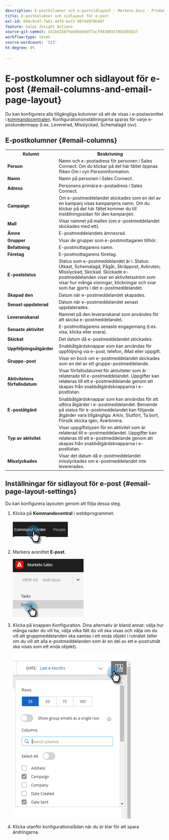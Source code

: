 ```yaml
---
description: E-postkolumner och e-postsidlayout - Marketo Docs - Produktdokumentation
title: E-postkolumner och sidlayout för e-post
exl-id: 004c9cdf-7ab1-4476-ba72-9074d978b887
feature: Sales Insight Actions
source-git-commit: 431bd258f9a68bbb9df7acf043085578d3d91b1f
workflow-type: tm+mt
source-wordcount: '513'
ht-degree: 0%

---
```


# E-postkolumner och sidlayout för e-post {#email-columns-and-email-page-layout}

Du kan konfigurera alla tillgängliga kolumner så att de visas i e-postavsnittet i [kommandocentralen](/help/marketo/product-docs/marketo-sales-insight/actions/email/command-center/command-center-overview.md). Konfigurationsinställningarna sparas för varje e-postundermapp (t.ex. Levererad, Misslyckad, Schemalagd osv).

## E-postkolumner {#email-columns}

<table> 
 <colgroup> 
  <col> 
  <col> 
 </colgroup> 
 <tbody> 
  <tr> 
   <th>Kolumn</th> 
   <th>Beskrivning</th> 
  </tr> 
  <tr> 
   <td><strong>Person</td> 
   <td>Namn och e-postadress för personen i Sales Connect. Om du klickar på det här fältet öppnas fliken Om i vyn Personinformation.</td> 
  </tr> 
  <tr> 
   <td><strong>Namn</td> 
   <td>Namn på personen i Sales Connect.</td> 
  </tr> 
  <tr> 
   <td><strong>Adress</td> 
   <td>Personens primära e-postadress i Sales Connect.</td> 
  </tr> 
  <tr> 
   <td><strong>Campaign</td> 
   <td>Om e-postmeddelandet skickades som en del av en kampanj visas kampanjens namn. Om du klickar på det här fältet kommer du till inställningssidan för den kampanjen.</td> 
  </tr> 
  <tr> 
   <td><strong>Mall</td> 
   <td>Visar namnet på mallen (om e-postmeddelandet skickades med ett).</td> 
  </tr> 
  <tr> 
   <td><strong>Ämne</td> 
   <td>E-postmeddelandets ämnesrad.</td> 
  </tr> 
  <tr> 
   <td><strong>Grupper</td> 
   <td>Visar de grupper som e-postmottagaren tillhör.</td> 
  </tr> 
  <tr> 
   <td><strong>Befattning</td> 
   <td>E-postmottagarens namn.</td> 
  </tr> 
  <tr> 
   <td><strong>Företag</td> 
   <td>E-postmottagarens företag.</td> 
  </tr> 
  <tr> 
   <td><strong>E-poststatus</td> 
   <td>Status som e-postmeddelandet är i. Status: Utkast, Schemalagd, Pågår, Skräppost, Avbruten, Misslyckad, Skickad. Skickade e-postmeddelanden visar en aktivitetsström som visar hur många visningar, klickningar och svar som har gjorts i det e-postmeddelandet.</td> 
  </tr> 
  <tr> 
   <td><strong>Skapad den</td> 
   <td>Datum när e-postmeddelandet skapades.</td> 
  </tr> 
  <tr> 
   <td><strong>Senast uppdaterad</td> 
   <td>Datum när e-postmeddelandet senast uppdaterades.</td> 
  </tr> 
  <tr> 
   <td><strong>Leveranskanal</td> 
   <td>Namnet på den leveranskanal som användes för att skicka e-postmeddelandet.</td> 
  </tr> 
  <tr> 
   <td><strong>Senaste aktivitet</td> 
   <td>E-postmottagarens senaste engagemang (t.ex. visa, klicka eller svara).</td> 
  </tr> 
  <tr> 
   <td><strong>Skickat</td> 
   <td>Det datum då e-postmeddelandet skickades.</td> 
  </tr> 
  <tr> 
   <td><strong>Uppföljningsåtgärder</td> 
   <td>Snabbåtgärdsknappar som kan användas för uppföljning via e-post, telefon, iMail eller uppgift.</td> 
  </tr> 
  <tr> 
   <td><strong>Gruppe-post</td> 
   <td>Visar en bock om e-postmeddelandet skickades som en del av ett gruppe-postmeddelande.</td> 
  </tr> 
  <tr> 
   <td><strong>Aktivitetens förfallodatum</td> 
   <td>Visar förfallodatumet för aktiviteter som är relaterade till e-postmeddelandet. Uppgifter kan relateras till ett e-postmeddelande genom att skapas från snabbåtgärdsknapparna i e-postlistan.</td> 
  </tr> 
  <tr> 
   <td><strong>E-poståtgärd</td> 
   <td>Snabbåtgärdsknappar som kan användas för att utföra åtgärder i e-postmeddelandet. Beroende på status för e-postmeddelandet kan följande åtgärder vara tillgängliga: Arkiv, Slutfört, Ta bort, Försök skicka igen, Avarkivera.</td> 
  </tr> 
  <tr> 
   <td><strong>Typ av aktivitet</td> 
   <td>Visar uppgiftstypen för en aktivitet som är relaterad till e-postmeddelandet. Uppgifter kan relateras till ett e-postmeddelande genom att skapas från snabbåtgärdsknapparna i e-postlistan.</td> 
  </tr> 
  <tr> 
   <td><strong>Misslyckades</td> 
   <td>Visar det datum då e-postmeddelandet misslyckades om e-postmeddelandet inte levererades.</td> 
  </tr> 
 </tbody> 
</table>

## Inställningar för sidlayout för e-post {#email-page-layout-settings}

Du kan konfigurera layouten genom att följa dessa steg.

1. Klicka på **Kommandocentral** i webbprogrammet.

   ![](assets/email-columns-and-email-page-layout-1.png)

1. Markera avsnittet **E-post**.

   ![](assets/email-columns-and-email-page-layout-2.png)

1. Klicka på knappen Konfiguration. Dina alternativ är bland annat: välja hur många rader du vill ha, välja vilka fält du vill ska visas och välja om du vill att gruppmeddelanden ska samlas i ett enda objekt i rutnätet (eller om du vill att alla e-postmeddelanden som är en del av ett e-postrutnät ska visas som ett enda objekt).

   ![](assets/email-columns-and-email-page-layout-3.png)

1. Klicka utanför konfigurationslådan när du är klar för att spara ändringarna.
